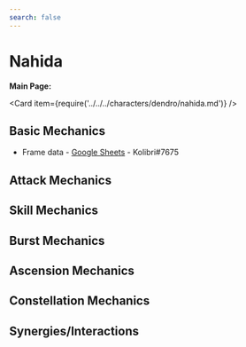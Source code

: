 ```yaml
---
search: false
---
```


# Nahida

**Main Page:**

<Card item={require('../../../characters/dendro/nahida.md')} />

## Basic Mechanics

* Frame data - [Google Sheets](https://docs.google.com/spreadsheets/d/1MBeFddkD4OtHdBMncqW_j18NC-lUMqA9noVo_pH26H0/edit?usp=sharing) - Kolibri\#7675

## Attack Mechanics

## Skill Mechanics

## Burst Mechanics

## Ascension Mechanics

## Constellation Mechanics

## Synergies/Interactions
